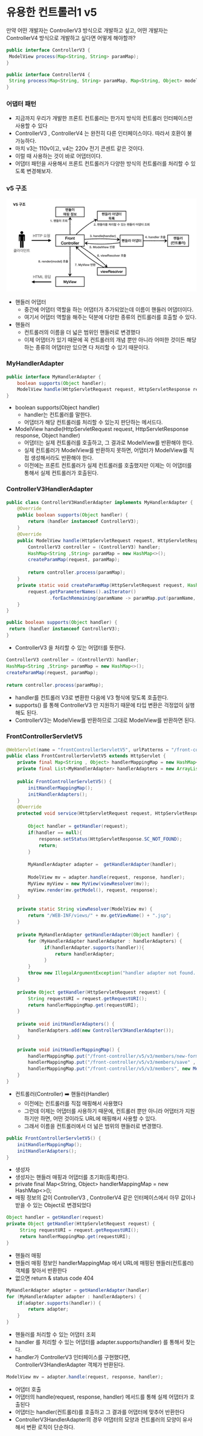 
# 유용한 컨트롤러1 v5

만약 어떤 개발자는 ControllerV3 방식으로 개발하고 싶고, 어떤 개발자는 ControllerV4 방식으로 개발하고
싶다면 어떻게 해야할까?

```java
public interface ControllerV3 {
 ModelView process(Map<String, String> paramMap);
}
```

```java
public interface ControllerV4 {
 String process(Map<String, String> paramMap, Map<String, Object> model);
}
```

### 어댑터 패턴

- 지금까지 우리가 개발한 프론트 컨트롤러는 한가지 방식의 컨트롤러 인터페이스만 사용할 수 있다
- ControllerV3 , ControllerV4 는 완전히 다른 인터페이스이다. 따라서 호환이 불가능하다.
- 마치 v3는 110v이고, v4는 220v 전기 콘센트 같은 것이다.
- 이럴 때 사용하는 것이 바로 어댑터이다.
- 어댑터 패턴을 사용해서 프론트 컨트롤러가 다양한 방식의 컨트롤러를 처리할 수 있도록 변경해보자.

### v5 구조 

![14.JPG](Image%2F14.JPG)

- 핸들러 어댑터
   - 중간에 어댑터 역할을 하는 어댑터가 추가되었는데 이름이 핸들러 어댑터이다.
   - 여기서 어댑터 역할을 해주는 덕분에 다양한 종류의 컨트롤러를 호출할 수 있다.
- 핸들러
  - 컨트롤러의 이름을 더 넓은 범위인 핸들러로 변경했다
  - 이제 어댑터가 있기 때문에 꼭 컨트롤러의 개념 뿐만 아니라 어떠한 것이든 해당하는 
    종류의 어댑터만 있으면 다 처리할 수 있기 때문이다.

### MyHandlerAdapter

```java
public interface MyHandlerAdapter {
    boolean supports(Object handler);
    ModelView handle(HttpServletRequest request, HttpServletResponse response, Object handler) throws ServletException, IOException;
}
```

- boolean supports(Object handler)
  - handler는 컨트롤러를 말한다.
  - 어댑터가 해당 컨트롤러를 처리할 수 있는지 판단하는 메서드다.
- ModelView handle(HttpServletRequest request, HttpServletResponse response, Object handler)
  - 어댑터는 실제 컨트롤러를 호출하고, 그 결과로 ModelView를 반환해야 한다.
  - 실제 컨트롤러가 ModelView를 반환하지 못하면, 어댑터가 ModelView를 직접 생성해서라도 반환해야 한다.
  - 이전에는 프론트 컨트롤러가 실제 컨트롤러를 호출했지만 이제는 이 어댑터를 통해서 실제 컨트롤러가 호출된다.

### ControllerV3HandlerAdapter

```java
public class ControllerV3HandlerAdapter implements MyHandlerAdapter {
    @Override
    public boolean supports(Object handler) {
        return (handler instanceof ControllerV3);
    }
    @Override
    public ModelView handle(HttpServletRequest request, HttpServletResponse response, Object handler) throws ServletException, IOException {
        ControllerV3 controller = (ControllerV3) handler;
        HashMap<String ,String> paramMap = new HashMap<>();
        createParamMap(request, paramMap);

        return controller.process(paramMap);
    }
    private static void createParamMap(HttpServletRequest request, HashMap<String, String> paramMap) {
        request.getParameterNames().asIterator()
                .forEachRemaining(paramName -> paramMap.put(paramName, request.getParameter(paramName)));
    }
}
```

```java
public boolean supports(Object handler) {
 return (handler instanceof ControllerV3);
}
```
- ControllerV3 을 처리할 수 있는 어댑터를 뜻한다.

```java
ControllerV3 controller = (ControllerV3) handler;
HashMap<String ,String> paramMap = new HashMap<>();
createParamMap(request, paramMap);

return controller.process(paramMap);
```

- handler를 컨트롤러 V3로 변환한 다음에 V3 형식에 맞도록 호출한다.
- supports() 를 통해 ControllerV3 만 지원하기 때문에 타입 변환은 걱정없이 실행해도 된다.
- ControllerV3는 ModelView를 반환하므로 그대로 ModelView를 반환하면 된다.

### FrontControllerServletV5

```java
@WebServlet(name = "frontControllerServletV5", urlPatterns = "/front-controller/v5/*")
public class FrontControllerServletV5 extends HttpServlet {
    private final Map<String , Object> handlerMappingMap = new HashMap<>();
    private final List<MyHandlerAdapter> handlerAdapters = new ArrayList<>();

    public FrontControllerServletV5() {
        initHandlerMappingMap();
        initHandlerAdapters();
    }
    @Override
    protected void service(HttpServletRequest request, HttpServletResponse response) throws ServletException, IOException {

        Object handler = getHandler(request);
        if(handler == null){
            response.setStatus(HttpServletResponse.SC_NOT_FOUND);
            return;
        }

        MyHandlerAdapter adapter =  getHandlerAdapter(handler);

        ModelView mv = adapter.handle(request, response, handler);
        MyView myView = new MyView(viewResolver(mv));
        myView.render(mv.getModel(), request, response);
    }

    private static String viewResolver(ModelView mv) {
        return "/WEB-INF/views/" + mv.getViewName() + ".jsp";
    }

    private MyHandlerAdapter getHandlerAdapter(Object handler) {
        for (MyHandlerAdapter handlerAdapter : handlerAdapters) {
              if(handlerAdapter.supports(handler)){
                  return handlerAdapter;
              }
        }
        throw new IllegalArgumentException("handler adapter not found. handler=" + handler);
    }

    private Object getHandler(HttpServletRequest request) {
        String requestURI = request.getRequestURI();
        return handlerMappingMap.get(requestURI);
    }

    private void initHandlerAdapters() {
        handlerAdapters.add(new ControllerV3HandlerAdapter());
    }

    private void initHandlerMappingMap() {
        handlerMappingMap.put("/front-controller/v5/v3/members/new-form", new MemberFormControllerV3());
        handlerMappingMap.put("/front-controller/v5/v3/members/save" , new MemberSaveControllerV3());
        handlerMappingMap.put("/front-controller/v5/v3/members", new MemberListControllerV3());
    }
}
```

- 컨트롤러(Controller) ➡️ 핸들러(Handler)
  - 이전에는 컨트롤러를 직접 매핑해서 사용했다
  - 그런데 이제는 어댑터를 사용하기 때문에, 컨트롤러 뿐만 아니라 어댑터가 지원하기만 하면, 
    어떤 것이라도 URL에 매핑해서 사용할 수 있다.
  - 그래서 이름을 컨트롤러에서 더 넒은 범위의 핸들러로 변경했다.

```java
public FrontControllerServletV5() {
    initHandlerMappingMap();
    initHandlerAdapters();
}
```
- 생성자
- 생성자는 핸들러 매핑과 어댑터를 초기화(등록)한다.
- private final Map<String, Object> handlerMappingMap = new HashMap<>();
- 매핑 정보의 값이 ControllerV3 , ControllerV4 같은 인터페이스에서 아무 값이나 받을 수 있는 Object로 
  변경되었다

  
```java
Object handler = getHandler(request)
private Object getHandler(HttpServletRequest request) {
     String requestURI = request.getRequestURI();
     return handlerMappingMap.get(requestURI);
}
```
- 핸들러 매핑
- 핸들러 매핑 정보인 handlerMappingMap 에서 URL에 매핑된 핸들러(컨트롤러) 객체를 찾아서 반환한다
- 없으면 return & status code 404

```java
MyHandlerAdapter adapter = getHandlerAdapter(handler)
for (MyHandlerAdapter adapter : handlerAdapters) {
    if(adapter.supports(handler)) {
        return adapter;
    }
}
```
- 핸들러를 처리할 수 있는 어댑터 조회
- handler 를 처리할 수 있는 어댑터를 adapter.supports(handler) 를 통해서 찾는다.
- handler가 ControllerV3 인터페이스를 구현했다면, ControllerV3HandlerAdapter 객체가 반환된다.

```java
ModelView mv = adapter.handle(request, response, handler);
```

- 어댑터 호출 
- 어댑터의 handle(request, response, handler) 메서드를 통해 실제 어댑터가 호출된다
- 어댑터는 handler(컨트롤러)를 호출하고 그 결과를 어댑터에 맞추어 반환한다
- ControllerV3HandlerAdapter의 경우 어댑터의 모양과 컨트롤러의 모양이 유사해서 변환 로직이 단순하다.